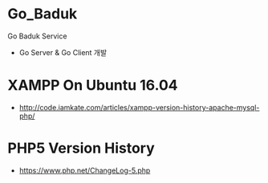 # Go_Baduk
Go Baduk Service 
 - Go Server & Go Client 개발 
 

# XAMPP On Ubuntu 16.04 
*  http://code.iamkate.com/articles/xampp-version-history-apache-mysql-php/ 

# PHP5 Version History 
*  https://www.php.net/ChangeLog-5.php  
